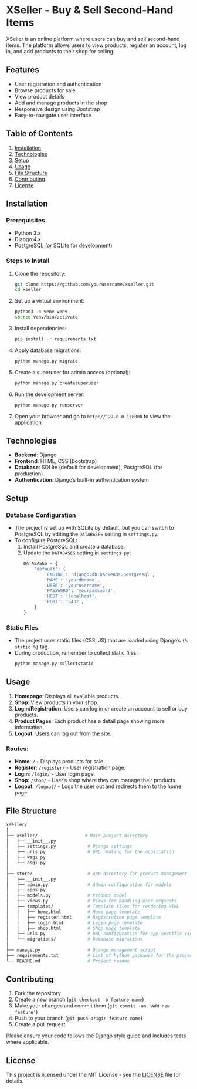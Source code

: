 # XSeller - Buy & Sell Second-Hand Items

XSeller is an online platform where users can buy and sell second-hand items. The platform allows users to view products, register an account, log in, and add products to their shop for selling.

## Features
- User registration and authentication
- Browse products for sale
- View product details
- Add and manage products in the shop
- Responsive design using Bootstrap
- Easy-to-navigate user interface

## Table of Contents
1. [Installation](#installation)
2. [Technologies](#technologies)
3. [Setup](#setup)
4. [Usage](#usage)
5. [File Structure](#file-structure)
6. [Contributing](#contributing)
7. [License](#license)

## Installation

### Prerequisites
- Python 3.x
- Django 4.x
- PostgreSQL (or SQLite for development)

### Steps to Install
1. Clone the repository:
   ```bash
   git clone https://github.com/yourusername/xseller.git
   cd xseller
   ```

2. Set up a virtual environment:
   ```bash
   python3 -m venv venv
   source venv/bin/activate
   ```

3. Install dependencies:
   ```bash
   pip install -r requirements.txt
   ```

4. Apply database migrations:
   ```bash
   python manage.py migrate
   ```

5. Create a superuser for admin access (optional):
   ```bash
   python manage.py createsuperuser
   ```

6. Run the development server:
   ```bash
   python manage.py runserver
   ```

7. Open your browser and go to `http://127.0.0.1:8000` to view the application.

## Technologies

- **Backend**: Django
- **Frontend**: HTML, CSS (Bootstrap)
- **Database**: SQLite (default for development), PostgreSQL (for production)
- **Authentication**: Django’s built-in authentication system

## Setup

### Database Configuration
- The project is set up with SQLite by default, but you can switch to PostgreSQL by editing the `DATABASES` setting in `settings.py`.
- To configure PostgreSQL:
  1. Install PostgreSQL and create a database.
  2. Update the `DATABASES` setting in `settings.py`:
     ```python
     DATABASES = {
         'default': {
             'ENGINE': 'django.db.backends.postgresql',
             'NAME': 'yourdbname',
             'USER': 'yourusername',
             'PASSWORD': 'yourpassword',
             'HOST': 'localhost',
             'PORT': '5432',
         }
     }
     ```

### Static Files
- The project uses static files (CSS, JS) that are loaded using Django’s `{% static %}` tag.
- During production, remember to collect static files:
  ```bash
  python manage.py collectstatic
  ```

## Usage

1. **Homepage**: Displays all available products.
2. **Shop**: View products in your shop.
3. **Login/Registration**: Users can log in or create an account to sell or buy products.
4. **Product Pages**: Each product has a detail page showing more information.
5. **Logout**: Users can log out from the site.

### Routes:
- **Home**: `/` - Displays products for sale.
- **Register**: `/register/` - User registration page.
- **Login**: `/login/` - User login page.
- **Shop**: `/shop/` - User’s shop where they can manage their products.
- **Logout**: `/logout/` - Logs the user out and redirects them to the home page.

## File Structure

```bash
xseller/
│
├── xseller/                  # Main project directory
│   ├── __init__.py
│   ├── settings.py            # Django settings
│   ├── urls.py                # URL routing for the application
│   ├── wsgi.py
│   └── asgi.py
│
├── store/                     # App directory for product management
│   ├── __init__.py
│   ├── admin.py               # Admin configuration for models
│   ├── apps.py
│   ├── models.py              # Product model
│   ├── views.py               # Views for handling user requests
│   ├── templates/             # Template files for rendering HTML
│   │   ├── home.html          # Home page template
│   │   ├── register.html      # Registration page template
│   │   ├── login.html         # Login page template
│   │   ├── shop.html          # Shop page template
│   ├── urls.py                # URL configuration for app-specific views
│   └── migrations/            # Database migrations
│
├── manage.py                  # Django management script
├── requirements.txt           # List of Python packages for the project
└── README.md                  # Project readme
```

## Contributing

1. Fork the repository
2. Create a new branch (`git checkout -b feature-name`)
3. Make your changes and commit them (`git commit -am 'Add new feature'`)
4. Push to your branch (`git push origin feature-name`)
5. Create a pull request

Please ensure your code follows the Django style guide and includes tests where applicable.

## License

This project is licensed under the MIT License - see the [LICENSE](LICENSE) file for details.
